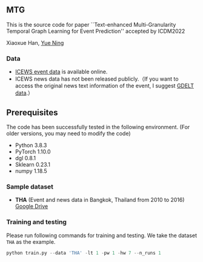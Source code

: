 ## MTG
This is the source code for paper ``Text-enhanced Multi-Granularity Temporal Graph
Learning for Event Prediction'' accepted by ICDM2022

Xiaoxue Han, [Yue Ning](https://yue-ning.github.io/)

### Data
- [ICEWS event data](https://dataverse.harvard.edu/dataset.xhtml?persistentId=doi:10.7910/DVN/28075 "ICEWS event data") is available online.
- ICEWS news data has not been released publicly.（If you want to access the original news text information of the event, I suggest [GDELT data](https://www.gdeltproject.org/ "Link").）

## Prerequisites
The code has been successfully tested in the following environment. (For older versions, you may need to modify the code)
- Python 3.8.3
- PyTorch 1.10.0
- dgl 0.8.1
- Sklearn 0.23.1
- numpy 1.18.5

### Sample dataset
- **THA** (Event and news data in Bangkok, Thailand from 2010 to 2016) [Google Drive](https://drive.google.com/drive/folders/1xiZ5g90v5s33VcaCLeeJawMEb5-2BXez)

### Training and testing
Please run following commands for training and testing. We take the dataset `THA` as the example.
```python
python train.py --data 'THA' -lt 1 -pw 1 -hw 7 --n_runs 1 
```
<!-- ## Cite

Please cite our paper if you find this code useful for your research:

```
@inproceedings{deng2019learning,
  title={Learning Dynamic Context Graphs for Predicting Social Events},
  author={Deng, Songgaojun and Rangwala, Huzefa and Ning, Yue},
  booktitle={Proceedings of the 25th ACM SIGKDD International Conference on Knowledge Discovery \& Data Mining},
  pages={1007--1016},
  year={2019}
}
``` -->

